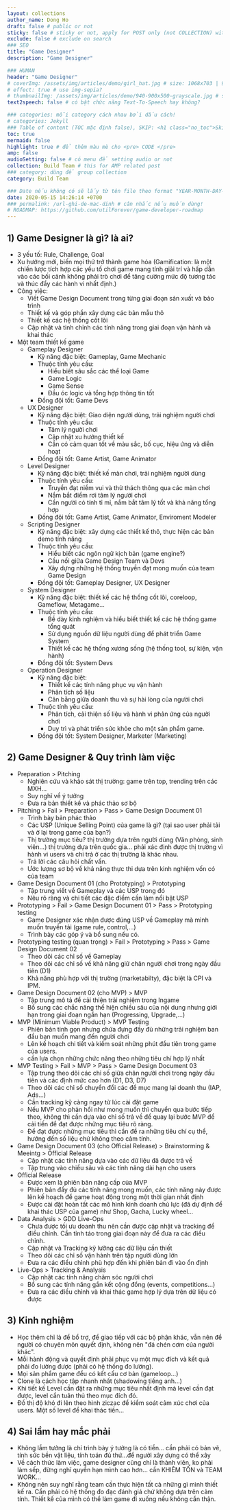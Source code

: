 ```yaml
---
layout: collections
author_name: Dong Ho
draft: false # public or not
sticky: false # sticky or not, apply for POST only (not COLLECTION) with including thumbnailImg
exclude: false # exclude on search
### SEO
title: "Game Designer"
description: "Game Designer"

### HUMAN
header: "Game Designer"
# coverImg: /assets/img/articles/demo/girl_hat.jpg # size: 1068x703 | 900x500 | 600x400
# effect: true # use img-sepia?
# thumbnailImg: /assets/img/articles/demo/940-900x500-grayscale.jpg # size: 900x500 | 600x400
text2speech: false # có bật chức năng Text-To-Speech hay không?

### categories: mỗi category cách nhau bởi dấu cách!
# categories: Jekyll
### Table of content (TOC mặc định false), SKIP: <h1 class="no_toc">Skip toc</h1> hoặc <div class="no_toc_section">
toc: true
mermaid: false
highlight: true # để thêm màu mè cho <pre> CODE </pre>
amp: false
audioSetting: false # có menu để setting audio or not
collection: Build Team # this for AMP related post
### category: dùng để group collection
category: Build Team

### Date nếu không có sẽ lấy từ tên file theo format "YEAR-MONTH-DAY-title.md"
date: 2020-05-15 14:26:14 +0700
### permalink: /url-ghi-de-mac-dinh # cân nhắc nếu muốn dùng!
# ROADMAP: https://github.com/utilForever/game-developer-roadmap
---
```

## 1) Game Designer là gì? là ai?
- 3 yếu tố: Rule, Challenge, Goal
- Xu hướng mới, biến mọi thứ trở thành game hóa (Gamification: là một chiến lược tích hợp các yếu tố chơi game mang tính giải trí và hấp dẫn vào các bối cảnh không phải trò chơi để tăng cường mức độ tương tác và thúc đẩy các hành vi nhất định.)
- Công việc:
    + Viết Game Design Document trong từng giai đoạn sản xuất và bảo trình
    + Thiết kế và góp phần xây dựng các bản mẫu thô
    + Thiết kế các hệ thống cốt lõi
    + Cập nhật và tinh chỉnh các tính năng trong giai đoạn vận hành và khai thác
- Một team thiết kế game
    + Gameplay Designer
        - Kỹ năng đặc biệt: Gameplay, Game Mechanic
        - Thuộc tính yêu cầu:
            + Hiểu biết sâu sắc các thể loại Game
            + Game Logic
            + Game Sense
            + Đầu óc logic và tổng hợp thông tin tốt
        - Đồng đội tốt: Game Devs
    + UX Designer
        - Kỹ năng đặc biệt: Giao diện người dùng, trải nghiệm người chơi
        - Thuộc tính yêu cầu:
            + Tâm lý người chơi
            + Cập nhật xu hướng thiết kế
            + Cần có cảm quan tốt về màu sắc, bố cục, hiệu ứng và diễn hoạt
        - Đồng đội tốt: Game Artist, Game Animator
    + Level Designer
        - Kỹ năng đặc biệt: thiết kế màn chơi, trải nghiệm người dùng
        - Thuộc tính yêu cầu:
            + Truyền đạt niềm vui và thử thách thông qua các màn chơi
            + Nắm bắt điểm rơi tâm lý người chơi
            + Cần người có tính tỉ mỉ, nắm bắt tâm lý tốt và khả năng tổng hợp
        - Đồng đội tốt: Game Artist, Game Animator, Enviroment Modeler
    + Scripting Designer
        - Kỹ năng đặc biệt: xây dựng các thiết kế thô, thực hiện các bản demo tính năng
        - Thuộc tính yêu cầu:
            + Hiểu biết các ngôn ngữ kịch bản (game engine?)
            + Cầu nối giữa Game Design Team và Devs
            + Xây dựng những hệ thống truyền đạt mong muốn của team Game Design
        - Đồng đội tốt: Gameplay Designer, UX Designer
    + System Designer
        - Kỹ năng đặc biệt: thiết kế các hệ thống cốt lõi, coreloop, Gameflow, Metagame...
        - Thuộc tính yêu cầu:
            + Bề dày kinh nghiệm và hiểu biết thiết kế các hệ thống game tổng quát
            + Sử dụng nguồn dữ liệu người dùng để phát triển Game System
            + Thiết kế các hệ thống xương sống (hệ thống tool, sự kiện, vận hành)
        - Đồng đội tốt: System Devs
    + Operation Designer
        - Kỹ năng đặc biệt:
            + Thiết kế các tính năng phục vụ vận hành
            + Phân tích số liệu
            + Cân bằng giữa doanh thu và sự hài lòng của người chơi
        - Thuộc tính yêu cầu:
            + Phân tích, cải thiện số liệu và hành vi phản ứng của người chơi
            + Duy trì và phát triển sức khỏe cho một sản phẩm game.
        - Đồng đội tốt: System Designer, Marketer (Marketing)
			
## 2) Game Designer & Quy trình làm việc
- Preparation > Pitching
    + Nghiên cứu và khảo sát thị trường: game trên top, trending trên các MXH...
    + Suy nghĩ về ý tưởng
    + Đưa ra bản thiết kế và phác thảo sơ bộ
- Pitching > Fail > Preparation > Pass > Game Design Document 01
    + Trình bày bản phác thảo
    + Các USP (Unique Selling Point) của game là gì? (tại sao user phải tải và ở lại trong game của bạn?)
    + Thị trường mục tiêu? thị trường dựa trên người dùng (Văn phòng, sinh viên...) thị trường dựa trên quốc gia... phải xác định được thị trường vì hành vi users và chi trả ở các thị trường là khác nhau.
    + Trả lời các câu hỏi chất vấn.
    + Ước lượng sơ bộ về khả năng thực thi dựa trên kinh nghiệm vốn có của team
- Game Design Document 01 (cho Prototyping) > Prototyping
    + Tập trung viết về Gameplay và các USP trong đó
    + Nêu rõ ràng và chi tiết các đặc điểm cần làm nổi bật USP
- Prototyping > Fail > Game Design Document 01 > Pass > Prototyping testing
    + Game Designer xác nhận được đúng USP về Gameplay mà mình muốn truyền tải (game rule, control,...)
    + Trình bày các góp ý và bổ sung nếu có.
- Prototyping testing (quan trọng) > Fail > Prototyping > Pass > Game Design Document 02
    + Theo dõi các chỉ số về Gameplay
    + Theo dõi các chỉ số về khả năng giữ chân người chơi trong ngày đầu tiên (D1)
    + Khả năng phù hợp với thị trường (marketabilty), đặc biệt là CPI và IPM.
- Game Design Document 02 (cho MVP) > MVP
    + Tập trung mô tả để cải thiện trải nghiệm trong Ingame
    + Bổ sung các chắc năng thể hiện chiều sâu của nội dung nhưng giới hạn trong giai đoạn ngắn hạn (Progressing, Upgrade,...)
- MVP (Minimum Viable Product) > MVP Testing
    + Phiên bản tinh gọn nhưng chứa đựng đầy đủ những trải nghiệm ban đầu bạn muốn mang đến người chơi
    + Lên kế hoạch chi tiết và kiểm soát những phút đầu tiên trong game của users.
    + cần lựa chọn những chức năng theo những tiêu chí hợp lý nhất
- MVP Testing > Fail > MVP > Pass > Game Design Document 03
    + Tập trung theo dõi các chỉ số giữa chân người chơi trong ngày đầu tiên và các định mức cao hơn (D1, D3, D7)
    + Theo dõi các chỉ số chuyển đổi các đề mục mang lại doanh thu (IAP, Ads...)
    + Cần tracking kỹ càng ngay từ lúc cài đặt game
    + Nếu MVP cho phản hồi như mong muốn thì chuyển qua bước tiếp theo, không thì cần dựa vào chỉ số trả về để quay lại bước MVP để cải tiến để đạt được những mục tiêu rõ ràng.
    + Để đạt được những mục tiêu thì cần đề ra những tiêu chí cụ thể, hướng đến số liệu chứ không theo cảm tính.
- Game Design Document 03 (cho Official Release) > Brainstorming & Meeintg > Official Release
    + Cập nhật các tính năng dựa vào các dữ liệu đã được trả về
    + Tập trung vào chiều sâu và các tính năng dài hạn cho users
- Official Release
    + Được xem là phiên bản nâng cấp của MVP
    + Phiên bản đầy đủ các tính năng mong muốn, các tính năng này được lên kế hoạch để game hoạt động trong một thời gian nhất định
    + Được cài đặt hoàn tất các mô hình kinh doanh chủ lực (đã dự định để khai thác USP của game) như Shop, Gacha, Lucky wheel...
- Data Analysis > GDD Live-Ops
    + Chưa được tối ưu doanh thu nên cần được cập nhật và tracking để điều chỉnh. Cần tỉnh táo trong giai đoạn này để đưa ra các điều chỉnh.
    + Cập nhật và Tracking kỹ lưỡng các dữ liệu cần thiết
    + Theo dõi các chỉ số vận hành trên tập người dùng lớn
    + Đưa ra các điều chỉnh phù hợp đến khi phiên bản đi vào ổn định
- Live-Ops > Tracking & Analysis
    + Cập nhật các tính năng chăm sóc người chơi
    + Bổ sung các tính năng gắn kết cộng đồng (events, competitions...)
    + Đưa ra các điều chỉnh và khai thác game hợp lý dựa trên dữ liệu có được
		
## 3) Kinh nghiệm
- Học thêm chỉ là để bổ trợ, để giao tiếp với các bộ phận khác, vẫn nên để người có chuyên môn quyết định, không nên "đá chén cơm của người khác".
- Mỗi hành động và quyết định phải phục vụ một mục đích và kết quả phải đo lường được (phải có hệ thống đo lường).
- Mọi sản phẩm game đều có kết cấu cơ bản (gameloop...)
- Clone là cách học tập nhanh nhất (shadowing tiếng anh...)
- Khi tiết kế Level cần đặt ra những mục tiêu nhất định mà level cần đạt được, level cần tuân thủ theo mục đích đó.
- Đồ thị độ khó đi lên theo hình ziczac để kiểm soát cảm xúc chơi của users. Một số level để khai thác tiền...
	
## 4) Sai lầm hay mắc phải
- Không lầm tưởng là chỉ trình bày ý tưởng là có tiền... cần phải có bản vẽ, tính sức bền vật liệu, tính toán đủ thứ...để người xây dựng có thể xây
- Về cách thức làm việc, game designer cũng chỉ là thành viên, ko phải làm sếp, đừng nghĩ quyền hạn mình cao hơn... cần KHIÊM TỐN và TEAM WORK...
- Không nên suy nghĩ rằng team cần thực hiện tất cả những gì mình thiết kế ra. Cần phải có hệ thống đo đạc đánh giá chứ không dựa trên cảm tính. Thiết kế của mình có thể làm game đi xuống nếu không cẩn thận.